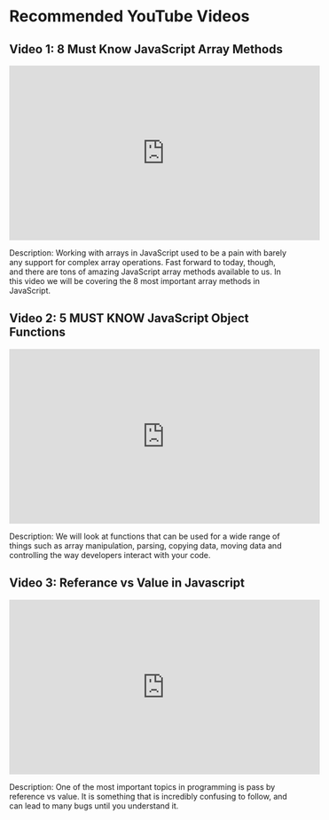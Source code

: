 # Recommended YouTube Videos

## Video 1: 8 Must Know JavaScript Array Methods

<iframe width="560" height="315" src="https://www.youtube.com/watch?v=R8rmfD9Y5-c&t=1s&ab_channel=WebDevSimplified" frameborder="0" allowfullscreen></iframe>

Description: Working with arrays in JavaScript used to be a pain with barely any support for complex array operations. Fast forward to today, though, and there are tons of amazing JavaScript array methods available to us. In this video we will be covering the 8 most important array methods in JavaScript.

## Video 2: 5 MUST KNOW JavaScript Object Functions

<iframe width="560" height="315" src="https://www.youtube.com/watch?v=NrPwbrAnxNk&ab_channel=dcode" frameborder="0" allowfullscreen></iframe>

Description: We will look at functions that can be used for a wide range of things such as array manipulation, parsing, copying data, moving data and controlling the way developers interact with your code.

## Video 3: Referance vs Value in Javascript

<iframe width="560" height="315" src="https://www.youtube.com/watch?v=-hBJz2PPIVE&ab_channel=WebDevSimplified" frameborder="0" allowfullscreen></iframe>

Description: One of the most important topics in programming is pass by reference vs value. It is something that is incredibly confusing to follow, and can lead to many bugs until you understand it.
